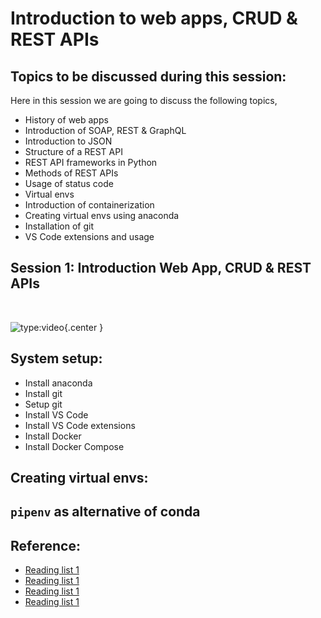 # __Introduction to web apps, CRUD & REST APIs__

## __Topics to be discussed during this session:__

Here in this session we are going to discuss the following topics,

* History of web apps
* Introduction of SOAP, REST & GraphQL
* Introduction to JSON
* Structure of a REST API
* REST API frameworks in Python
* Methods of REST APIs
* Usage of status code
* Virtual envs
* Introduction of containerization
* Creating virtual envs using anaconda
* Installation of git
* VS Code extensions and usage

## __Session 1: Introduction Web App, CRUD & REST APIs__

&nbsp;

![type:video](https://www.youtube.com/embed/_KL52Z_-j1Y){.center }


## __System setup:__

* Install anaconda
* Install git
* Setup git
* Install VS Code
* Install VS Code extensions
* Install Docker
* Install Docker Compose

## __Creating virtual envs:__


## __`pipenv` as alternative of conda__

## __Reference__:

* [Reading list 1](https://www.google.com/)
* [Reading list 1](https://www.google.com/)
* [Reading list 1](https://www.google.com/)
* [Reading list 1](https://www.google.com/)
